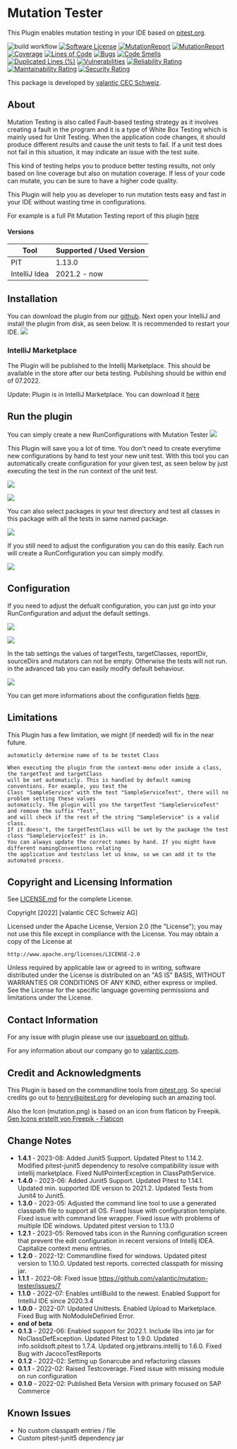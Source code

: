 # Mutation Tester
This Plugin enables mutation testing in your IDE based on <a href="https://pitest.org">pitest.org</a>.

![build workflow](https://github.com/valantic/mutation-tester/actions/workflows/gradle-build.yml/badge.svg)
[![Software License](https://img.shields.io/badge/license-Apache%202-green.svg?style=flat-square)](LICENSE.md)
[![MutationReport](https://img.shields.io/badge/mutation%20coverage-92%25-green94.svg?style=flat-square)](https://htmlpreview.github.io/?https://github.com/valantic/mutation-tester/blob/main/samples/pitreport/index.html)
[![MutationReport](https://img.shields.io/badge/test%20strength-97%25-green95.svg?style=flat-square)](https://htmlpreview.github.io/?https://github.com/valantic/mutation-tester/blob/main/samples/pitreport/index.html)
[![Coverage](https://sonarcloud.io/api/project_badges/measure?project=valantic_mutation-tester&metric=coverage)](https://sonarcloud.io/summary/new_code?id=valantic_mutation-tester)
[![Lines of Code](https://sonarcloud.io/api/project_badges/measure?project=valantic_mutation-tester&metric=ncloc)](https://sonarcloud.io/summary/new_code?id=valantic_mutation-tester)
[![Bugs](https://sonarcloud.io/api/project_badges/measure?project=valantic_mutation-tester&metric=bugs)](https://sonarcloud.io/summary/new_code?id=valantic_mutation-tester)
[![Code Smells](https://sonarcloud.io/api/project_badges/measure?project=valantic_mutation-tester&metric=code_smells)](https://sonarcloud.io/summary/new_code?id=valantic_mutation-tester)
[![Duplicated Lines (%)](https://sonarcloud.io/api/project_badges/measure?project=valantic_mutation-tester&metric=duplicated_lines_density)](https://sonarcloud.io/summary/new_code?id=valantic_mutation-tester)
[![Vulnerabilities](https://sonarcloud.io/api/project_badges/measure?project=valantic_mutation-tester&metric=vulnerabilities)](https://sonarcloud.io/summary/new_code?id=valantic_mutation-tester)
[![Reliability Rating](https://sonarcloud.io/api/project_badges/measure?project=valantic_mutation-tester&metric=reliability_rating)](https://sonarcloud.io/summary/new_code?id=valantic_mutation-tester)
[![Maintainability Rating](https://sonarcloud.io/api/project_badges/measure?project=valantic_mutation-tester&metric=sqale_rating)](https://sonarcloud.io/summary/new_code?id=valantic_mutation-tester)
[![Security Rating](https://sonarcloud.io/api/project_badges/measure?project=valantic_mutation-tester&metric=security_rating)](https://sonarcloud.io/summary/new_code?id=valantic_mutation-tester)

This package is developed by [valantic CEC Schweiz](https://www.valantic.com/).


## About
Mutation Testing is also called Fault-based testing strategy as it involves creating a fault in the program and it is a type of White Box Testing which is mainly used for Unit Testing.
When the application code changes, it should produce different results and cause the unit tests to fail. If a unit test does not fail in this situation, it may indicate an issue with the test suite.

This kind of testing helps you to produce better testing results, not only based on line coverage but also on mutation coverage. If less of your code can mutate, you can be sure to have a higher code quality.

This Plugin will help you as developer to run mutation tests easy and fast in your IDE without wasting time in configurations.

For example is a full Pit Mutation Testing report of this plugin <a href="https://htmlpreview.github.io/?https://github.com/valantic/mutation-tester/blob/main/samples/pitreport/index.html">here</a>

#### Versions
| Tool          | Supported / Used Version |
|---------------|--------------------------|
| PIT           | 1.13.0                   |
| IntelliJ Idea | 2021.2 - now             |


## Installation
You can download the plugin from our [github](https://github.com/valantic/mutation-tester).
Next open your IntelliJ and install the plugin from disk, as seen below.
It is recommended to restart your IDE.
![](./samples/screenshots/install-disk.png)


### IntelliJ Marketplace
The Plugin will be published to the Intellij Marketplace. This should be available in the store after our beta testing.
Publishing should be within end of 07.2022.

Update: Plugin is in IntelliJ Marketplace. You can download it [here](https://plugins.jetbrains.com/plugin/19453-mutation-tester)

## Run the plugin
You can simply create a new RunConfigurations with Mutation Tester
![](./samples/screenshots/create-configuration.png)

This Plugin will save you a lot of time. You don't need to create everytime new configurations by hand to test your new unit test.
With this tool you can automatically create configuration for your given test, as seen below by just executing the test in the run context of the unit test.

![](./samples/screenshots/run-in-class.png)

![](./samples/screenshots/right-click-in-class.png)

You can also select packages in your test directory and test all classes in this package with all the tests in same named package.

![](./samples/screenshots/run-context-menu.png)

If you still need to adjust the configuration you can do this easily. Each run will create a RunConfiguration you can simply modify.

![](./samples/screenshots/run-as.png)


## Configuration
If you need to adjust the defualt configuration, you can just go into your RunConfiguration and adjust the default settings.

![](./samples/screenshots/settings-1.png)

![](./samples/screenshots/settings-2.png)

In the tab settings the values of targetTests, targetClasses, reportDir, sourceDirs and mutators can not be empty. Otherwise the tests will not run. in the advanced tab you can easily modify default behaviour.

![](./samples/screenshots/advanced-settings.png)


You can get more informations about the configuration fields [here](https://pitest.org/quickstart/commandline/).

## Limitations
This Plugin has a few limitation, we might (if needed) will fix in the near future.

```
automaticly determine name of to be testet Class

When executing the plugin from the context-menu oder inside a class, the targetTest and targetClass
will be set automaticly. This is handled by default naming conventions. For example, you test the
Class "SampleService" with the test "SampleServiceTest", there will no problem setting these values
automaticly. The plugin will you the targetTest "SampleServiceTest" and remove the suffix "Test",
and will check if the rest of the string "SampleService" is a valid class.
If it doesn't, the targetTestClass will be set by the package the test class "SampleServiceTest" is in.
You can always update the correct names by hand. If you might have different namingConventions relating
the application and testclass let us know, so we can add it to the automated process.
```

## Copyright and Licensing Information
See [LICENSE.md](LICENSE.md) for the complete License.

Copyright [2022] [valantic CEC Schweiz AG]

Licensed under the Apache License, Version 2.0 (the "License");
you may not use this file except in compliance with the License.
You may obtain a copy of the License at

```
http://www.apache.org/licenses/LICENSE-2.0
```

Unless required by applicable law or agreed to in writing, software
distributed under the License is distributed on an "AS IS" BASIS,
WITHOUT WARRANTIES OR CONDITIONS OF ANY KIND, either express or implied.
See the License for the specific language governing permissions and
limitations under the License.


## Contact Information
For any issue with plugin please use our <a href="https://github.com/valantic/mutation-tester/issues">issueboard on github</a>.

For any information about our company go to <a href="https://valantic.com">valantic.com</a>.


## Credit and Acknowledgments
This Plugin is based on the commandline tools from <a href="https://pitest.org/">pitest.org</a>.
So special credits go out to henry@pitest.org for developing such an amazing tool.

Also the Icon (mutation.png) is based on an icon from flaticon by Freepik.
<a href="https://www.flaticon.com/de/kostenlose-icons/gen" title="gen Icons">Gen Icons erstellt von Freepik - Flaticon</a>

## Change Notes
- <b>1.4.1</b> - 2023-08: Added Junit5 Support. Updated Pitest to 1.14.2. Modified pitest-junit5 dependency to resolve compatibility issue with intellij marketplace. Fixed NullPointerException in ClassPathService.
- <b>1.4.0</b> - 2023-06: Added Junit5 Support. Updated Pitest to 1.14.1. Updated min. supported IDE version to 2021.2. Updated Tests from Junit4 to Junit5.
- <b>1.3.0</b> - 2023-05: Adjusted the command line tool to use a generated classpath file to support all OS. Fixed Issue with configuration template. Fixed issue with command line wrapper. Fixed issue with problems of multiple IDE windows. Updated pitest version to 1.13.0
- <b>1.2.1</b> - 2023-05: Removed tabs icon in the Running configuration screen that prevent the edit configuration in recent versions of Intellij IDEA. Capitalize context menu entries.
- <b>1.2.0</b> - 2022-12: Commandline fixed for windows. Updated pitest version to 1.10.0. Updated test reports. corrected classpath for missing jar.
- <b>1.1.1</b> - 2022-08: Fixed issue https://github.com/valantic/mutation-tester/issues/7
- <b>1.1.0</b> - 2022-07: Enables untilBuild to the newest. Enabled Support for IntelliJ IDE since 2020.3.4
- <b>1.0.0</b> - 2022-07: Updated Unittests. Enabled Upload to Marketplace. Fixed Bug with NoModuleDefinied Error.
- <b>end of beta</b>
- <b>0.1.3</b> - 2022-06: Enabled support for 2022.1. Include libs into jar for NoClassDefException. Updated Pitest to 1.9.0. Updated info.solidsoft.pitest to 1.7.4. Updated org.jetbrains.intellij to 1.6.0. Fixed Bug with JacocoTestReports
- <b>0.1.2</b> - 2022-02: Setting up Sonarcube and refactoring classes
- <b>0.1.1</b> - 2022-02: Raised Testcoverage. Fixed issue with missing module on run configuration
- <b>0.1.0</b> - 2022-02: Published Beta Version with primary focused on SAP Commerce


## Known Issues
- No custom classpath entries / file
- Custom pitest-junit5 dependency jar
